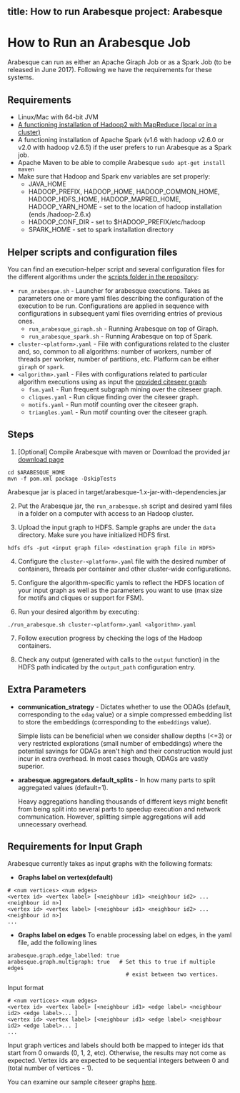 title: How to run Arabesque
project: Arabesque
---
# How to Run an Arabesque Job
Arabesque can run as either an Apache Giraph Job or as a Spark Job (to be released in June 2017). Following we have the requirements for these systems.

## Requirements

* Linux/Mac with 64-bit JVM
* [A functioning installation of Hadoop2 with MapReduce (local or in a cluster)](http://www.alexjf.net/blog/distributed-systems/hadoop-yarn-installation-definitive-guide/)
* A functioning installation of Apache Spark (v1.6 with hadoop v2.6.0 or v2.0 with hadoop v2.6.5) if the user prefers to run Arabesque as a Spark job.
* Apache Maven to be able to compile Arabesque `sudo apt-get install maven`
* Make sure that Hadoop and Spark env variables are set properly:
  * JAVA_HOME
  * HADOOP_PREFIX, HADOOP_HOME, HADOOP_COMMON_HOME, HADOOP_HDFS_HOME, HADOOP_MAPRED_HOME, HADOOP_YARN_HOME - set to the location of hadoop installation (ends /hadoop-2.6.x)
  * HADOOP_CONF_DIR - set to $HADOOP_PREFIX/etc/hadoop
  * SPARK_HOME - set to spark installation directory

## Helper scripts and configuration files
You can find an execution-helper script and several configuration files for the different algorithms under the [scripts
folder in the repository](https://github.com/qcri/Arabesque/tree/master/scripts):

* `run_arabesque.sh` - Launcher for arabesque executions. Takes as parameters one or more yaml files describing the configuration of the execution to be run. Configurations are applied in sequence with configurations in subsequent yaml files overriding entries of previous ones.
  * `run_arabesque_giraph.sh` - Running Arabesque on top of Giraph.
  * `run_arabesque_spark.sh` - Running Arabesque on top of Spark.
* `cluster-<platform>.yaml` - File with configurations related to the cluster and, so, common to all algorithms: number of workers, number of threads per worker, number of partitions, etc. Platform can be either `giraph` or `spark`.
* `<algorithm>.yaml` - Files with configurations related to particular algorithm executions using as input the [provided citeseer graph](https://github.com/Qatar-Computing-Research-Institute/Arabesque/tree/master/data):
  * `fsm.yaml` - Run frequent subgraph mining over the citeseer graph.
  * `cliques.yaml` - Run clique finding over the citeseer graph.
  * `motifs.yaml` - Run motif counting over the citeseer graph.
  * `triangles.yaml` - Run motif counting over the citeseer graph.


## Steps
1. [Optional] Compile Arabesque with maven or Download the provided jar [download page](download.html)
  ```
  cd $ARABESQUE_HOME
  mvn -f pom.xml package -DskipTests
  ```
  Arabesque jar is placed in target/arabesque-1.x-jar-with-dependencies.jar

2. Put the Arabesque jar, the `run_arabesque.sh` script and desired yaml files in a folder on a computer with access to an Hadoop cluster. 

3. Upload the input graph to HDFS.  Sample graphs are under the `data` directory. Make sure you have initialized HDFS first.

  ```
  hdfs dfs -put <input graph file> <destination graph file in HDFS>
  ```

4. Configure the `cluster-<platform>.yaml` file with the desired number of containers, threads per container and other cluster-wide configurations.

5. Configure the algorithm-specific yamls to reflect the HDFS location of your input graph as well as the parameters you want to use (max size for motifs and cliques or support for FSM).

6. Run your desired algorithm by executing:

  ```
  ./run_arabesque.sh cluster-<platform>.yaml <algorithm>.yaml
  ```

7. Follow execution progress by checking the logs of the Hadoop containers.

8. Check any output (generated with calls to the `output` function) in the HDFS path indicated by the `output_path` configuration entry.

## Extra Parameters
* **communication_strategy** - Dictates whether to use the ODAGs (default, corresponding to the `odag` value) or a simple compressed embedding list to store the embeddings (corresponding to the `embeddings` value). 

  Simple lists can be beneficial when we consider shallow depths (<=3) or very restricted explorations (small number of embeddings) where the potential savings for ODAGs aren't high and their construction would just incur in extra overhead. In most cases though, ODAGs are vastly superior. 

* **arabesque.aggregators.default_splits** - In how many parts to split aggregated values (default=1).

  Heavy aggregations handling thousands of different keys might benefit from being split into several parts to speedup execution and network communication. However, splitting simple aggregations will add unnecessary overhead.

## Requirements for Input Graph
Arabesque currently takes as input graphs with the following formats:

* **Graphs label on vertex(default)**
```
# <num vertices> <num edges>
<vertex id> <vertex label> [<neighbour id1> <neighbour id2> ... <neighbour id n>]
<vertex id> <vertex label> [<neighbour id1> <neighbour id2> ... <neighbour id n>]
...
```

* **Graphs label on edges**
To enable processing label on edges, in the yaml file, add the following lines
``` 
arabesque.graph.edge_labelled: true
arabesque.graph.multigraph: true   # Set this to true if multiple edges 
                                     # exist between two vertices.
```
Input format
```
# <num vertices> <num edges>
<vertex id> <vertex label> [<neighbour id1> <edge label> <neighbour id2> <edge label>... ]
<vertex id> <vertex label> [<neighbour id1> <edge label> <neighbour id2> <edge label>... ]
...
```

Input graph vertices and labels should both be mapped to integer ids that start from 0 onwards (0, 1, 2, etc). Otherwise, the results may not come as expected.
Vertex ids are expected to be sequential integers between 0 and (total number of vertices - 1).

You can examine our sample citeseer graphs [here](https://github.com/qcri/Arabesque/tree/master/data).